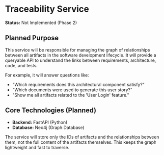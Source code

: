 # Traceability Service

**Status:** Not Implemented (Phase 2)

## Planned Purpose

This service will be responsible for managing the graph of relationships between all artifacts in the software development lifecycle. It will provide a queryable API to understand the links between requirements, architecture, code, and tests.

For example, it will answer questions like:
- "Which requirements does this architectural component satisfy?"
- "Which documents were used to generate this user story?"
- "Show me all artifacts related to the 'User Login' feature."

## Core Technologies (Planned)

- **Backend:** FastAPI (Python)
- **Database:** Neo4j (Graph Database)

The service will store only the IDs of artifacts and the relationships between them, not the full content of the artifacts themselves. This keeps the graph lightweight and fast to traverse.
